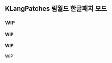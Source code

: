 <h2>KLangPatches 림월드 한글패치 모드</h2> 
  
 <h3>WIP</h3> 
 <footer id = footer> 
 <h4>WIP</h4> 
</footer> 
 <h4>WIP</h4> 
 <div>WIP</div>
